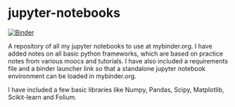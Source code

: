 # jupyter-notebooks

[![Binder](https://mybinder.org/badge.svg)](https://mybinder.org/v2/gh/tanbirsohail/jupyter-notebooks/master)

A repository of all my jupyter notebooks to use at mybinder.org. I have added notes on all basic python frameworks, which are based on practice notes from various moocs and tutorials. I have also included a requirements file and a binder launcher link so that a standalone jupyter notebook environment can be loaded in mybinder.org.

I have included a few basic libraries like Numpy, Pandas, Scipy, Matplotlib, Scikit-learn and Folium.
